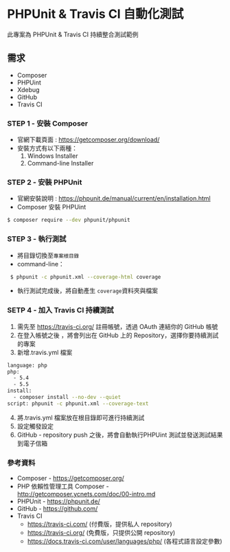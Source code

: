 PHPUnit & Travis CI 自動化測試
============================

此專案為 PHPUnit & Travis CI 持續整合測試範例

## 需求
+ Composer
+ PHPUint
+ Xdebug
+ GitHub
+ Travis CI

### STEP 1 - 安裝 Composer

+ 官網下載頁面 : https://getcomposer.org/download/
+ 安裝方式有以下兩種：
  1. Windows Installer
  2. Command-line Installer

### STEP 2 - 安裝 PHPUnit
+ 官網安裝說明 : https://phpunit.de/manual/current/en/installation.html
+  Composer 安裝 PHPUint

```sh
$ composer require --dev phpunit/phpunit
```

### STEP 3 - 執行測試

+ 將目錄切換至`專案根目錄`
+ command-line：
 ```sh
  $ phpunit -c phpunit.xml --coverage-html coverage
 ```
+ 執行測試完成後，將自動產生 `coverage`資料夾與檔案

### SETP 4 - 加入 Travis CI 持續測試

1. 需先至 https://travis-ci.org/ 註冊帳號，透過 OAuth 連結你的 GitHub 帳號
2. 在登入帳號之後 ，將會列出在 GitHub 上的 Repository，選擇你要持續測試的專案
3. 新增.travis.yml 檔案
```sh
language: php
php:
  - 5.4
  - 5.5
install:
  - composer install --no-dev --quiet
script: phpunit -c phpunit.xml --coverage-text

```
4. 將.travis.yml 檔案放在根目錄即可進行持續測試
5. 設定觸發設定
6. GitHub - repository push 之後，將會自動執行PHPUint 測試並發送測試結果到電子信箱

### 參考資料
+ Composer - https://getcomposer.org/
+ PHP 依賴性管理工具 Composer - http://getcomposer.ycnets.com/doc/00-intro.md
+ PHPUnit - https://phpunit.de/
+ GitHub - https://github.com/
+ Travis CI
  - https://travis-ci.com/ (付費版，提供私人 repository)
  - https://travis-ci.org/ (免費版，只提供公開 repository)
  - https://docs.travis-ci.com/user/languages/php/ (各程式語言設定參數)
